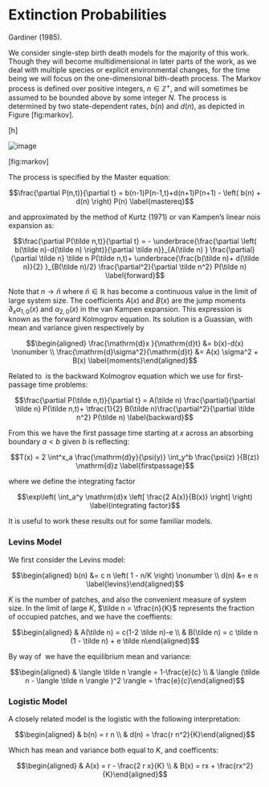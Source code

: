 Extinction Probabilities
========================

Gardiner (1985).

We consider single-step birth death models for the majority of this
work. Though they will become multidimensional in later parts of the
work, as we deal with multiple species or explicit environmental
changes, for the time being we will focus on the one-dimensional
bith-death process. The Markov process is defined over positive
integers, $n \in \mathbb{Z}^+$, and will sometimes be assumed to be
bounded above by some integer $N$. The process is determined by two
state-dependent rates, $b(n)$ and $d(n)$, as depicted in
Figure [fig:markov].

[h]

![image](images/markov)

[fig:markov]

The process is specified by the Master equation:

$$\frac{\partial P(n,t)}{\partial t} = b(n-1)P(n-1,t)+d(n+1)P(n+1) - \left( b(n) + d(n)  \right) P(n)
\label{mastereq}$$

and approximated by the method of Kurtz (1971) or van Kampen’s linear
nois expansion as:

$$\frac{\partial P(\tilde n,t)}{\partial t} = - \underbrace{\frac{\partial \left( b(\tilde n)-d(\tilde n) \right)}{\partial \tilde n}}_{A(\tilde n) } \frac{\partial}{\partial \tilde n} \tilde n  P(\tilde n,t)+ \underbrace{\frac{b(\tilde n)+ d(\tilde n)}{2} }_{B(\tilde n)/2} \frac{\partial^2}{\partial \tilde n^2} P(\tilde n)
\label{forward}$$

Note that $n\to \tilde n$ where $\tilde n \in \mathbb{R}$ has become a
continuous value in the limit of large system size. The coefficients
$A(x)$ and $B(x)$ are the jump moments $\partial_x \alpha_{1,0}(x)$ and
$\alpha_{2,0}(x)$ in the van Kampen expansion. This expression is known
as the forward Kolmogrov equation. Its solution is a Guassian, with mean
and variance given respectively by

$$\begin{aligned}
\frac{\mathrm{d}x }{\mathrm{d}t} &= b(x)-d(x) \nonumber \\
\frac{\mathrm{d}\sigma^2}{\mathrm{d}t} &= A(x) \sigma^2 + B(x)
\label{moments}\end{aligned}$$

Related to  is the backward Kolmogrov equation which we use for
first-passage time problems:

$$\frac{\partial P(\tilde n,t)}{\partial t} = A(\tilde n) \frac{\partial}{\partial \tilde n}  P(\tilde n,t)+ \tfrac{1}{2}  B(\tilde n)\frac{\partial^2}{\partial \tilde n^2} P(\tilde n)
\label{backward}$$

From this we have the first passage time starting at $x$ across an
absorbing boundary $a < b$ given $b$ is reflecting:

$$T(x) = 2 \int^x_a \frac{\mathrm{d}y}{\psi(y)} \int_y^b \frac{\psi(z) }{B(z)} \mathrm{d}z
\label{firstpassage}$$

where we define the integrating factor

$$\exp\left( \int_a^y \mathrm{d}x \left[ \frac{2 A(x)}{B(x)} \right] \right)
\label{integrating factor}$$

It is useful to work these results out for some familiar models.

### Levins Model

We first consider the Levins model:

$$\begin{aligned}
b(n) &= c n \left( 1 - n/K \right) \nonumber \\
d(n) &= e n
\label{levins}\end{aligned}$$

$K$ is the number of patches, and also the convenient measure of system
size. In the limit of large $K$, $\tilde n = \tfrac{n}{K}$ represents
the fraction of occupied patches, and we have the coeffients:

$$\begin{aligned}
& A(\tilde n) = c(1-2 \tilde n)-e \\
& B(\tilde n) = c \tilde n (1 - \tilde n) + e \tilde n\end{aligned}$$

By way of  we have the equilibrium mean and variance:

$$\begin{aligned}
& \langle \tilde n \rangle = 1-\frac{e}{c} \\
& \langle (\tilde n - \langle \tilde n \rangle )^2 \rangle = \frac{e}{c}\end{aligned}$$

### Logistic Model

A closely related model is the logistic with the following
interpretation:

$$\begin{aligned}
& b(n) = r n \\
& d(n) = \frac{r n^2}{K}\end{aligned}$$

Which has mean and variance both equal to $K$, and coefficents:

$$\begin{aligned}
& A(x) = r  - \frac{2 r x}{K} \\
& B(x) = rx + \frac{rx^2}{K}\end{aligned}$$
